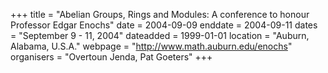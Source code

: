 +++
title = "Abelian Groups, Rings and Modules: A conference to honour Professor Edgar Enochs"
date = 2004-09-09
enddate = 2004-09-11
dates = "September 9 - 11, 2004"
dateadded = 1999-01-01
location = "Auburn, Alabama, U.S.A."
webpage = "http://www.math.auburn.edu/enochs"
organisers = "Overtoun Jenda, Pat Goeters"
+++
